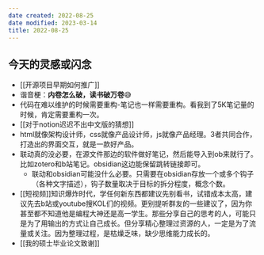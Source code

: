 ```yaml
---
date created: 2022-08-25
date modified: 2023-03-14
title: 2022-08-25
---
```


## 今天的灵感或闪念

- [[开源项目早期如何推广]]
- 谐音梗：**内卷怎么破，读书破万卷**😅
- 代码在难以维护的时候需要重构-笔记也一样需要重构。看我到了5K笔记量的时候，肯定需要重构一次。
- [[对于notion迟迟不出中文版的猜想]]
- html就像架构设计师，css就像产品设计师，js就像产品经理。3者共同合作，打造出的界面交互，就是一款好产品。
- 联动真的没必要，在源文件那边的软件做好笔记，然后能导入到ob来就行了。比如zotero和b站笔记。obsidian这边能保留跳转链接即可。
	- 联动和obsidian可能没什么必要。只需要在obsidian存放一个或多个钩子（各种文字描述），钩子数量取决于目标的拆分程度，概念个数。
- [[短视频]]知识爆炸时代，学任何新东西都建议先别看书，试错成本太高，建议先去b站或youtube搜KOL们的视频。更别提听群友的一些建议了，因为你甚至都不知道他是编程大神还是高一学生。那些分享自己的思考的人，可能只是为了用输出的方式让自己成长。但分享精心整理过资源的人，一定是为了流量或关注。因为整理过程，是枯燥乏味，缺少思维能力成长的。
- [[我的硕士毕业论文致谢]]
